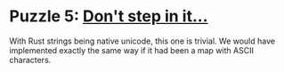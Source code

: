 # Puzzle 5: [Don't step in it...](https://i18n-puzzles.com/puzzle/5/)

With Rust strings being native unicode, this one is trivial. We would have implemented exactly the same way if it had been a map with ASCII characters.
